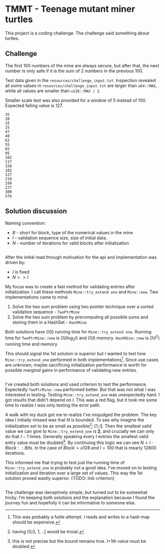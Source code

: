 # TMMT - Teenage mutant miner turtles

This project is a coding challenge. The challenge said something about turtles.

## Challenge

The first 100 numbers of the mine are always secure, but after that, the next number is only safe if it is the sum of 2 numbers in the previous 100.

Test data given in the `resources/challenge_input.txt`.
Inspection revealed all some values in `resources/challenge_input.txt` are larger than `u64::MAX`, while all values are smaller
than `u128::MAX / 2`.

Smaller scale test was also provided for a window of 5 instead of 100. Expected failing value is 127.

```
35
20
15
25
47
40
62
55
65
95
102
117
150
182
127
219
299
277
309
576
```

## Solution discussion

Naming convention:

- $B$ - short for block, type of the numerical values in the mine
- $I$ - validation sequence size, size of initial data.
- $N$ - number of iterations for valid blocks after initialization

##

After the initial read through motivation for the api and implementation was driven by:
- $I$ is fixed
- $N >> I$

My focus was to create a fast method for validating entries after initialization. I call these methods `Mine::try_extend one` and `Mine::new`. Two implementations came to mind.
1) Solve the two sum problem using two pointer technique over a sorted validation sequence - `TwoPtrMine`
2) Solve the two sum problem by precomputing all possible sums and storing them in a HashSet - `HashMine`

Both solutions have $O(I)$ running time for `Mine::try_extend one`. Running time for `TwoPtrMine::new` is $O(Ilog_2I)$ and $O(I)$ memory. `HashMine::new` is $O(I^2)$ running time and memory.

This should signal the 1st solution is superior but I wanted to test how `Mine::try_extend_one` performed in both implementations[^1]. Since use cases are unknown, maybe sacrificing initialization performance is worth for possible marginal gains in performance of validating new entries.

##

I've created both solutions and used criterion to test the performance. Expectedly `TwoPtrMine::new` performed better. But that was not what I was interested in testing. Testing `Mine::try_extend_one` was unexpectedly hard. I got results that didn't depend on $I$. This was a red flag, but it took me some time to realize I was only testing the error path.

 A walk with my duck got me to realize I've misjudged the problem. The key idea I initially missed was that $N$ is bounded. To see why imagine the initialization set to be as small as
possible[^2]: $[1;I]$. Then the smallest valid value we can give to `Mine::try_extend_one` is **2**, and crucially we can only do that $I-1$ times.
Generally speaking every I entries the smallest valid entry value must be doubled[^3].
By continuing this logic we can see $N < I \cdot Block::Bits$. In the case of $Block = u128$ and $I=100$ that is mearly $12 800$ iterations.

This informed me that trying to test just the running time of `Mine::try_extend_one` is probably not a good idea. I've moved on
to testing initialization and iteration over a large set of values. This way the 1st solution proved wastly superior. {TODO: link criterion}

##

The challenge was deceptively simple, but turned out to be somewhat tricky. I'm keeping both solutions and the explanation because I found the journey fun and hopefully it can be informative to someone else.

[^1]: This was probably a futile attempt. *I* reads and writes to a hash map should be expensive.
[^2]: having [0,0, 1, ..] would be trivial.
[^3]: this is not precise but the bound remains true. I+1th value must be doubled.
